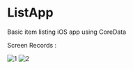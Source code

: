 # ListApp
Basic item listing iOS app using CoreData

Screen Records : 

![1](https://user-images.githubusercontent.com/87566024/195946940-94241798-c525-4aab-ba00-a5f5b8679646.gif) ![2](https://user-images.githubusercontent.com/87566024/195946959-a85e64d7-09c8-4583-bf1a-de3378c3d0ab.gif)



